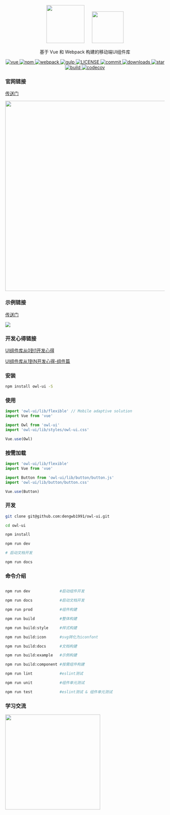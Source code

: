 
<p align="center">
<img style="padding-right: 20px"src="https://www.dengwb.com/static/logo/owl.png" width="120px"/>
<img src="https://www.dengwb.com/static/logo/Dengwb.png" width="100px"/>
</p>
<!--<br/>-->

<p font-size="40px" align="center">基于 Vue 和 Webpack 构建的移动端UI组件库</p>

<p align="center">
  <a href="https://github.com/vuejs/vue" rel="nofollow" target="_blank">
    <img src="https://img.shields.io/badge/vue-v2.5.16-brightgreen.svg" alt="vue">
  </a>

  <a href="https://www.npmjs.com/package/owl-ui" rel="nofollow" target="_blank">
    <img src="https://img.shields.io/npm/v/owl-ui.svg?style=flat" alt="npm">
  </a>

  <a href="https://github.com/webpack/webpack" rel="nofollow" target="_blank">
    <img src="https://img.shields.io/badge/webpack-v4.29.6-blue.svg" alt="webpack">
  </a>
  
  <a href="https://github.com/gulpjs/gulp" rel="nofollow" target="_blank">
    <img src="https://img.shields.io/badge/gulp-v4.0.2-critical.svg" alt="gulp">
  </a>

  <a href="https://github.com/dengwb1991/owl-ui/blob/master/LICENSE" rel="nofollow" target="_blank">
    <img src="https://img.shields.io/npm/l/owl-ui.svg" alt="LICENSE">
  </a>

  <a href="https://github.com/dengwb1991/owl-ui/commits/master" rel="nofollow" target="_blank">
    <img src="https://img.shields.io/github/last-commit/dengwb1991/owl-ui.svg?style=flat-square" alt="commit">
  </a>

  <a href="https://www.npmjs.com/package/owl-ui" rel="nofollow" target="_blank">
    <img src="https://img.shields.io/npm/dt/owl-ui.svg" alt="downloads">
  </a>

  <a href="https://github.com/dengwb1991/owl-ui/stargazers" rel="nofollow" target="_blank">
    <img src="https://img.shields.io/github/stars/dengwb1991/owl-ui.svg?style=social&label=Stars" alt="star">
  </a>

  <a href="https://travis-ci.org/dengwb1991/owl-ui" rel="nofollow" target="_blank">
    <img src="https://api.travis-ci.org/dengwb1991/owl-ui.svg?branch=master" alt="build">
  </a>

  <a href="https://codecov.io/gh/dengwb1991/owl-ui" rel="nofollow" target="_blank">
    <img src="https://codecov.io/gh/dengwb1991/owl-ui/branch/master/graph/badge.svg" alt="codecov">
  </a>
</p>

### 官网链接

[传送门](http://owl-ui.dengwb.com)

<p align="left">
    <img src="https://owl-ui.dengwb.com/static/images/owl-ui-home.png"  width="600px">
</p>

### 示例链接

[传送门](http://owl-ui.dengwb.com/examples)

<img src="https://owl-ui.dengwb.com/static/images/qr-code.png"/>

### 开发心得链接

[UI组件库从0到1开发心得](https://juejin.im/post/5c6504d06fb9a049c6445a25)

[UI组件库从1到N开发心得-组件篇](https://juejin.im/post/5ce21c8ee51d45109725fdbe)

### 安装

```bash
npm install owl-ui -S
```

### 使用

```js
import 'owl-ui/lib/flexible' // Mobile adaptive solution
import Vue from 'vue'

import Owl from 'owl-ui'
import 'owl-ui/lib/styles/owl-ui.css'

Vue.use(Owl)
```

### 按需加载

```js
import 'owl-ui/lib/flexible'
import Vue from 'vue'

import Button from 'owl-ui/lib/button/button.js'
import 'owl-ui/lib/button/button.css'

Vue.use(Button)
```

### 开发

```bash
git clone git@github.com:dengwb1991/owl-ui.git

cd owl-ui

npm install 

npm run dev

# 启动文档开发

npm run docs
```

### 命令介绍

```bash

npm run dev             #启动组件开发

npm run docs            #启动文档开发

npm run prod            #组件构建

npm run build           #整体构建

npm run build:style     #样式构建

npm run build:icon      #svg转化为iconfont

npm run build:docs      #文档构建

npm run build:example   #示例构建

npm run build:component #按需组件构建

npm run lint            #eslint测试

npm run unit            #组件单元测试

npm run test            #eslint测试 & 组件单元测试
```

### 学习交流

<img width=300 src="https://www.dengwb.com/static/wechat/my-wechat-code.jpeg"/>